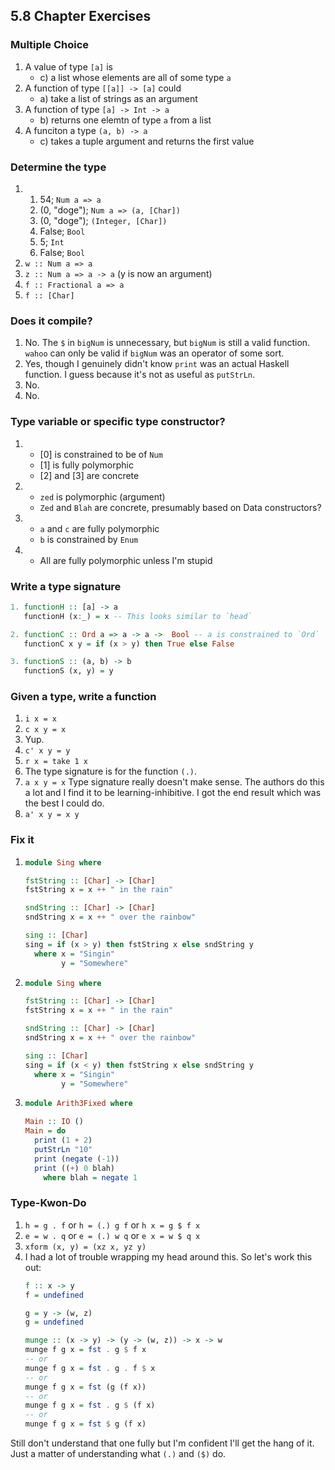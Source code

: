 ## 5.8 Chapter Exercises

### Multiple Choice

1. A value of type `[a]` is
    * c) a list whose elements are all of some type `a`
1. A function of type `[[a]] -> [a]` could
    * a) take a list of strings as an argument
1. A function of type `[a] -> Int -> a`
    * b) returns one elemtn of type `a` from a list
1. A funciton a type `(a, b) -> a`
    * c) takes a tuple argument and returns the first value

### Determine the type

1.
    1. 54; `Num a => a`
    1. (0, "doge"); `Num a => (a, [Char])`
    1. (0, "doge"); `(Integer, [Char])`
    1. False; `Bool`
    1. 5; `Int`
    1. False; `Bool`
1. `w :: Num a => a`
1. `z :: Num a => a -> a` (y is now an argument)
1. `f :: Fractional a => a`
1. `f :: [Char]`

### Does it compile?

1. No. The `$` in `bigNum` is unnecessary, but `bigNum` is still a valid function. `wahoo` can only be valid if `bigNum` was an operator of some sort.
1. Yes, though I genuinely didn't know `print` was an actual Haskell function. I guess because it's not as useful as `putStrLn`.
1. No.
1. No.

### Type variable or specific type constructor?

1.
    * [0] is constrained to be of `Num`
    * [1] is fully polymorphic
    * [2] and [3] are concrete
1. 
    * `zed` is polymorphic (argument)
    * `Zed` and `Blah` are concrete, presumably based on Data constructors?
1.
    * `a` and `c` are fully polymorphic
    * `b` is constrained by `Enum`
1. 
    * All are fully polymorphic unless I'm stupid

### Write a type signature

```haskell
1. functionH :: [a] -> a
   functionH (x:_) = x -- This looks similar to `head`

2. functionC :: Ord a => a -> a ->  Bool -- a is constrained to `Ord`
   functionC x y = if (x > y) then True else False

3. functionS :: (a, b) -> b
   functionS (x, y) = y
```

### Given a type, write a function

1. `i x = x`
1. `c x y = x`
1. Yup.
1. `c' x y = y`
1. `r x = take 1 x`
1. The type signature is for the function `(.)`.
1. `a x y = x` Type signature really doesn't make sense. The authors do this a lot and I find it to be learning-inhibitive. I got the end result which was the best I could do.
1. `a' x y = x y`

### Fix it
1. 
    ```haskell
    module Sing where

    fstString :: [Char] -> [Char]
    fstString x = x ++ " in the rain"

    sndString :: [Char] -> [Char]
    sndString x = x ++ " over the rainbow"

    sing :: [Char]
    sing = if (x > y) then fstString x else sndString y
      where x = "Singin"
            y = "Somewhere"
    ```
2. 
    ```haskell
    module Sing where

    fstString :: [Char] -> [Char]
    fstString x = x ++ " in the rain"

    sndString :: [Char] -> [Char]
    sndString x = x ++ " over the rainbow"

    sing :: [Char]
    sing = if (x < y) then fstString x else sndString y
      where x = "Singin"
            y = "Somewhere"
    ```
3.
    ```haskell
    module Arith3Fixed where

    Main :: IO ()
    Main = do
      print (1 + 2)
      putStrLn "10"
      print (negate (-1))
      print ((+) 0 blah)
        where blah = negate 1
    ```

### Type-Kwon-Do

1. `h = g . f` or `h = (.) g f` or `h x = g $ f x`
1. `e = w . q` or `e = (.) w q` or `e x = w $ q x`
1. `xform (x, y) = (xz x, yz y)`
1. I had a lot of trouble wrapping my head around this. So let's work this out:
    ```haskell
    f :: x -> y
    f = undefined

    g = y -> (w, z)
    g = undefined

    munge :: (x -> y) -> (y -> (w, z)) -> x -> w
    munge f g x = fst . g $ f x
    -- or
    munge f g x = fst . g . f $ x
    -- or
    munge f g x = fst (g (f x))
    -- or
    munge f g x = fst . g $ (f x)
    -- or
    munge f g x = fst $ g (f x)
    ```
Still don't understand that one fully but I'm confident I'll get the hang of it. Just a matter of understanding what `(.)` and `($)` do.
